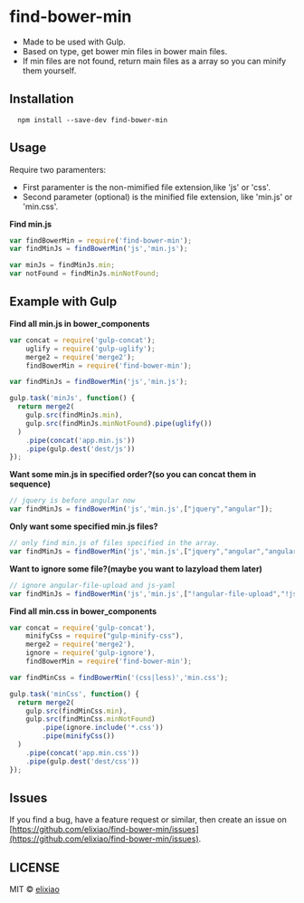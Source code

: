find-bower-min
===============

- Made to be used with Gulp. 
- Based on type, get bower min files in bower main files.
- If min files are not found, return main files as a array so you can minify them yourself.

## Installation

```shell
  npm install --save-dev find-bower-min
```

## Usage

Require two paramenters: 

- First paramenter is the non-mimified file extension,like 'js' or 'css'. 
- Second parameter (optional) is the minified file extension, like 'min.js' or 'min.css'.

**Find min.js**


```js
var findBowerMin = require('find-bower-min');
var findMinJs = findBowerMin('js','min.js');

var minJs = findMinJs.min;
var notFound = findMinJs.minNotFound;
```




## Example with Gulp

**Find all min.js in bower_components**

```js
var concat = require('gulp-concat');
    uglify = require('gulp-uglify');
    merge2 = require('merge2');
    findBowerMin = require('find-bower-min');

var findMinJs = findBowerMin('js','min.js');

gulp.task('minJs', function() {
  return merge2(
    gulp.src(findMinJs.min),
    gulp.src(findMinJs.minNotFound).pipe(uglify())
  )
    .pipe(concat('app.min.js'))
    .pipe(gulp.dest('dest/js'))
});
```

**Want some min.js in specified order?(so you can concat them in sequence)**

```js
// jquery is before angular now
var findMinJs = findBowerMin('js','min.js',["jquery","angular"]); 
```

**Only want some specified min.js files?**

```js
// only find min.js of files specified in the array.
var findMinJs = findBowerMin('js','min.js',["jquery","angular","angular-ui-router","ocLazyLoad"],true); 
```

**Want to ignore some file?(maybe you want to lazyload them later)**

```js
// ignore angular-file-upload and js-yaml
var findMinJs = findBowerMin('js','min.js',["!angular-file-upload","!js-yaml"]);
```

**Find all min.css in bower_components**

```js
var concat = require('gulp-concat'),
    minifyCss = require("gulp-minify-css"),
    merge2 = require('merge2'),
    ignore = require('gulp-ignore'),
    findBowerMin = require('find-bower-min');

var findMinCss = findBowerMin('(css|less)','min.css');

gulp.task('minCss', function() {
  return merge2(
    gulp.src(findMinCss.min),
    gulp.src(findMinCss.minNotFound)
        .pipe(ignore.include('*.css'))
        .pipe(minifyCss())
  )
    .pipe(concat('app.min.css'))
    .pipe(gulp.dest('dest/css'))
});
```

## Issues

If you find a bug, have a feature request or similar, then create an issue on [https://github.com/elixiao/find-bower-min/issues](https://github.com/elixiao/find-bower-min/issues).

## LICENSE

MIT © [elixiao](https://github.com/elixiao)
